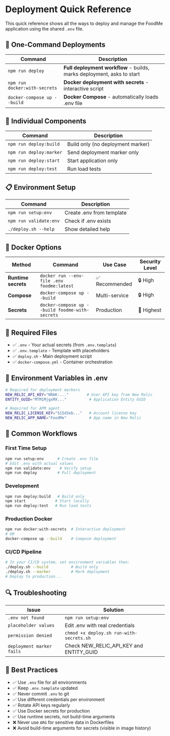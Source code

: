 # Deployment Quick Reference

This quick reference shows all the ways to deploy and manage the FoodMe application using the shared `.env` file.

## 🚀 One-Command Deployments

| Command | Description |
|---------|-------------|
| `npm run deploy` | **Full deployment workflow** - builds, marks deployment, asks to start |
| `npm run docker:with-secrets` | **Docker deployment with secrets** - interactive script |
| `docker-compose up --build` | **Docker Compose** - automatically loads .env file |

## 🔧 Individual Components

| Command | Description |
|---------|-------------|
| `npm run deploy:build` | Build only (no deployment marker) |
| `npm run deploy:marker` | Send deployment marker only |
| `npm run deploy:start` | Start application only |
| `npm run deploy:test` | Run load tests |

## 📋 Environment Setup

| Command | Description |
|---------|-------------|
| `npm run setup:env` | Create .env from template |
| `npm run validate:env` | Check if .env exists |
| `./deploy.sh --help` | Show detailed help |

## 🐳 Docker Options

| Method | Command | Use Case | Security Level |
|--------|---------|----------|----------------|
| **Runtime secrets** | `docker run --env-file .env foodme:latest` | ✅ Recommended | 🔒 High |
| **Compose** | `docker-compose up --build` | Multi-service | 🔒 High |
| **Secrets** | `docker-compose up --build foodme-with-secrets` | Production | 🔐 Highest |

## 📁 Required Files

- ✅ `.env` - Your actual secrets (from `.env.template`)
- ✅ `.env.template` - Template with placeholders
- ✅ `deploy.sh` - Main deployment script
- ✅ `docker-compose.yml` - Container orchestration

## 🔑 Environment Variables in .env

```bash
# Required for deployment markers
NEW_RELIC_API_KEY="NRAK-..."        # User API key from New Relic
ENTITY_GUID="MTM1MjgxMX..."          # Application Entity GUID

# Required for APM agent
NEW_RELIC_LICENSE_KEY="515d3eb..."   # Account license key
NEW_RELIC_APP_NAME="FoodMe"          # App name in New Relic
```

## 🎯 Common Workflows

### First Time Setup
```bash
npm run setup:env      # Create .env file
# Edit .env with actual values
npm run validate:env    # Verify setup
npm run deploy         # Full deployment
```

### Development
```bash
npm run deploy:build   # Build only
npm start             # Start locally
npm run deploy:test   # Run load tests
```

### Production Docker
```bash
npm run docker:with-secrets  # Interactive deployment
# OR
docker-compose up --build    # Compose deployment
```

### CI/CD Pipeline
```bash
# In your CI/CD system, set environment variables then:
./deploy.sh --build          # Build only
./deploy.sh --marker         # Mark deployment
# Deploy to production...
```

## 🔍 Troubleshooting

| Issue | Solution |
|-------|----------|
| `.env not found` | `npm run setup:env` |
| `placeholder values` | Edit .env with real credentials |
| `permission denied` | `chmod +x deploy.sh run-with-secrets.sh` |
| `deployment marker fails` | Check NEW_RELIC_API_KEY and ENTITY_GUID |

## 🌟 Best Practices

- ✅ Use `.env` file for all environments
- ✅ Keep `.env.template` updated
- ✅ Never commit `.env` to git
- ✅ Use different credentials per environment
- ✅ Rotate API keys regularly
- ✅ Use Docker secrets for production
- ✅ Use runtime secrets, not build-time arguments
- ❌ Never use `ARG` for sensitive data in Dockerfiles
- ❌ Avoid build-time arguments for secrets (visible in image history)
